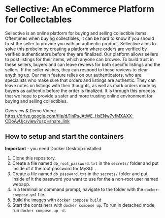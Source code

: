 # Sellective: An eCommerce Platform for Collectables

Sellective is an online platform for buying and selling collectible items. Oftentimes when buying collectibles, it can be hard to know if you should trust the seller to provide you with an authentic product. Sellective aims to solve this probelm by creating a platform where orders are verified by verified authenticators before they are finalized. Our platform allows sellers to post listings for their items, which anyone can browse. To build trust in these sellers, buyers and can leave reviews for both specific listings and the sellers. If the seller wishes, they can respond to these reviews to clear anything up. Our main feature relies on our authenticators, who are specialists who make sure that orders and listings are authentic. They can leave notes on listings with their thoughts, as well as mark orders made by buyers as authentic before the order is finalized. It is through this process that we hope to provide a safer and more trusting online environment for buying and selling collectibles.

Overview & Demo Video: https://drive.google.com/file/d/1inPsJAtWE_HxENw7yfMXAXX-CDoAyUjc/view?usp=share_link

## How to setup and start the containers
**Important** - you need Docker Desktop installed

1. Clone this repository.  
1. Create a file named `db_root_password.txt` in the `secrets/` folder and put inside of it the root password for MySQL. 
1. Create a file named `db_password.txt` in the `secrets/` folder and put inside of it the password you want to use for the a non-root user named webapp. 
1. In a terminal or command prompt, navigate to the folder with the `docker-compose.yml` file.  
1. Build the images with `docker compose build`
1. Start the containers with `docker compose up`.  To run in detached mode, run `docker compose up -d`. 





